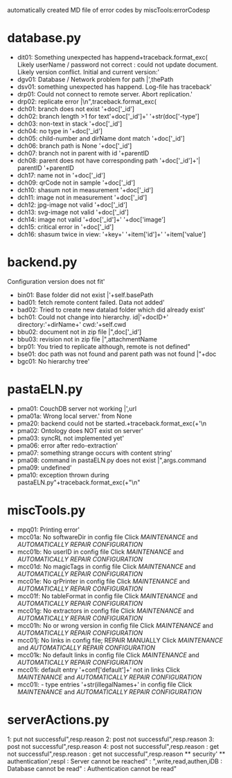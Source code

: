 automatically created MD file of error codes by miscTools:errorCodesp
# database.py
  - dit01: Something unexpected has happend+traceback.format_exc(
    Likely userName / password not correct
 : could not update document. Likely version conflict. Initial and current version:'
  - dgv01: Database / Network problem for path |',thePath
  - dsv01: something unexpected has happend. Log-file has traceback'
  - drp01: Could not connect to remote server. Abort replication.'
  - drp02: replicate error |\n",traceback.format_exc(
  - dch01: branch does not exist '+doc['_id']
  - dch02: branch length >1 for text'+doc['_id']+' '+str(doc['-type']
  - dch03: non-text in stack '+doc['_id']
  - dch04: no type in '+doc['_id']
  - dch05: child-number and dirName dont match '+doc['_id']
  - dch06: branch path is None '+doc['_id']
  - dch07: branch not in parent with id '+parentID
  - dch08: parent does not have corresponding path '+doc['_id']+'| parentID '+parentID
  - dch17: name not in '+doc['_id']
  - dch09: qrCode not in sample '+doc['_id']
  - dch10: shasum not in measurement '+doc['_id']
  - dch11: image not in measurement '+doc['_id']
  - dch12: jpg-image not valid '+doc['_id']
  - dch13: svg-image not valid '+doc['_id']
  - dch14: image not valid '+doc['_id']+' '+doc['image']
  - dch15: critical error in '+doc['_id']
  - dch16: shasum twice in view: '+key+' '+item['id']+' '+item['value']

# backend.py
  Configuration version does not fit'
  - bin01: Base folder did not exist |'+self.basePath
  - bad01: fetch remote content failed. Data not added'
  - bad02: Tried to create new datalad folder which did already exist'
  - bch01: Could not change into hierarchy. id|'+docID+'  directory:'+dirName+'  cwd:'+self.cwd
  - bbu02: document not in zip file |",doc['_id']
  - bbu03: revision not in zip file |",attachmentName
  - brp01: You tried to replicate although, remote is not defined"
  - bse01: doc path was not found and parent path was not found |"+doc
  - bgc01: No hierarchy tree'

# pastaELN.py
  - pma01: CouchDB server not working |',url
  - pma01a: Wrong local server.' from None
  - pma20: backend could not be started.+traceback.format_exc(+'\n
  - pma02: Ontology does NOT exist on server'
  - pma03: syncRL not implemented yet'
  - pma06: error after redo-extraction'
  - pma07: something strange occurs with content string'
  - pma08: command in pastaELN.py does not exist |",args.command
  - pma09: undefined'
  - pma10: exception thrown during pastaELN.py"+traceback.format_exc(+"\n"

# miscTools.py
  - mpq01: Printing error'
  - mcc01a: No softwareDir in config file
    Click *MAINTENANCE* and *AUTOMATICALLY REPAIR CONFIGURATION*
  - mcc01b: No userID in config file
    Click *MAINTENANCE* and *AUTOMATICALLY REPAIR CONFIGURATION*
  - mcc01d: No magicTags in config file
    Click *MAINTENANCE* and *AUTOMATICALLY REPAIR CONFIGURATION*
  - mcc01e: No qrPrinter in config file
    Click *MAINTENANCE* and *AUTOMATICALLY REPAIR CONFIGURATION*
  - mcc01f: No tableFormat in config file
    Click *MAINTENANCE* and *AUTOMATICALLY REPAIR CONFIGURATION*
  - mcc01g: No extractors in config file
    Click *MAINTENANCE* and *AUTOMATICALLY REPAIR CONFIGURATION*
  - mcc01h: No or wrong version in config file
    Click *MAINTENANCE* and *AUTOMATICALLY REPAIR CONFIGURATION*
  - mcc01j: No links in config file; REPAIR MANUALLY
    Click *MAINTENANCE* and *AUTOMATICALLY REPAIR CONFIGURATION*
  - mcc01k: No default links in config file
    Click *MAINTENANCE* and *AUTOMATICALLY REPAIR CONFIGURATION*
  - mcc01i: default entry '+conf['default']+' not in links
    Click *MAINTENANCE* and *AUTOMATICALLY REPAIR CONFIGURATION*
  - mcc01l: - type entries '+str(illegalNames+' in config file
    Click *MAINTENANCE* and *AUTOMATICALLY REPAIR CONFIGURATION*

# serverActions.py
  1: put not successful",resp.reason
  2: post not successful",resp.reason
  3: post not successful",resp.reason
  4: post not successful",resp.reason
 : get not successful",resp.reason
 : get not successful",resp.reason
 ** security'
 ** authentication',respI
 : Server cannot be reached"
 : ",write,read,authen,iDB
 : Database cannot be read"
 : Authentication  cannot be read"

